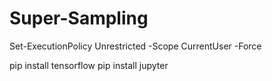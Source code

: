 # Super-Sampling


Set-ExecutionPolicy Unrestricted -Scope CurrentUser -Force

pip install tensorflow
pip install jupyter
